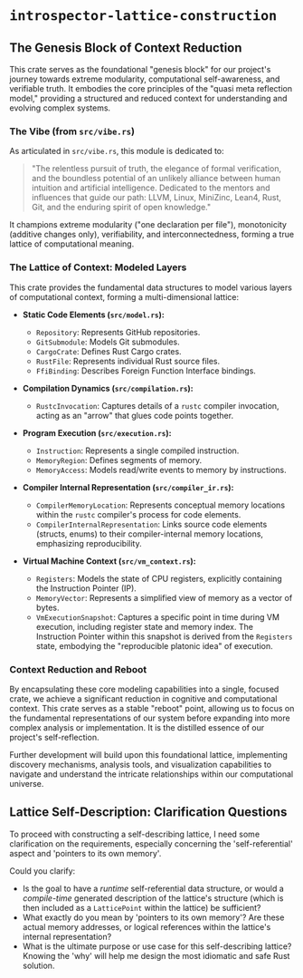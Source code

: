 # `introspector-lattice-construction`

## The Genesis Block of Context Reduction

This crate serves as the foundational "genesis block" for our project's journey towards extreme modularity, computational self-awareness, and verifiable truth. It embodies the core principles of the "quasi meta reflection model," providing a structured and reduced context for understanding and evolving complex systems.

### The Vibe (from `src/vibe.rs`)

As articulated in `src/vibe.rs`, this module is dedicated to:

> "The relentless pursuit of truth, the elegance of formal verification, and the boundless potential of an unlikely alliance between human intuition and artificial intelligence. Dedicated to the mentors and influences that guide our path: LLVM, Linux, MiniZinc, Lean4, Rust, Git, and the enduring spirit of open knowledge."

It champions extreme modularity ("one declaration per file"), monotonicity (additive changes only), verifiability, and interconnectedness, forming a true lattice of computational meaning.

### The Lattice of Context: Modeled Layers

This crate provides the fundamental data structures to model various layers of computational context, forming a multi-dimensional lattice:

*   **Static Code Elements (`src/model.rs`):**
    *   `Repository`: Represents GitHub repositories.
    *   `GitSubmodule`: Models Git submodules.
    *   `CargoCrate`: Defines Rust Cargo crates.
    *   `RustFile`: Represents individual Rust source files.
    *   `FfiBinding`: Describes Foreign Function Interface bindings.

*   **Compilation Dynamics (`src/compilation.rs`):**
    *   `RustcInvocation`: Captures details of a `rustc` compiler invocation, acting as an "arrow" that glues code points together.

*   **Program Execution (`src/execution.rs`):**
    *   `Instruction`: Represents a single compiled instruction.
    *   `MemoryRegion`: Defines segments of memory.
    *   `MemoryAccess`: Models read/write events to memory by instructions.

*   **Compiler Internal Representation (`src/compiler_ir.rs`):**
    *   `CompilerMemoryLocation`: Represents conceptual memory locations within the `rustc` compiler's process for code elements.
    *   `CompilerInternalRepresentation`: Links source code elements (structs, enums) to their compiler-internal memory locations, emphasizing reproducibility.

*   **Virtual Machine Context (`src/vm_context.rs`):**
    *   `Registers`: Models the state of CPU registers, explicitly containing the Instruction Pointer (IP).
    *   `MemoryVector`: Represents a simplified view of memory as a vector of bytes.
    *   `VmExecutionSnapshot`: Captures a specific point in time during VM execution, including register state and memory index. The Instruction Pointer within this snapshot is derived from the `Registers` state, embodying the "reproducible platonic idea" of execution.

### Context Reduction and Reboot

By encapsulating these core modeling capabilities into a single, focused crate, we achieve a significant reduction in cognitive and computational context. This crate serves as a stable "reboot" point, allowing us to focus on the fundamental representations of our system before expanding into more complex analysis or implementation. It is the distilled essence of our project's self-reflection.

Further development will build upon this foundational lattice, implementing discovery mechanisms, analysis tools, and visualization capabilities to navigate and understand the intricate relationships within our computational universe.

## Lattice Self-Description: Clarification Questions

To proceed with constructing a self-describing lattice, I need some clarification on the requirements, especially concerning the 'self-referential' aspect and 'pointers to its own memory'.

Could you clarify:
*   Is the goal to have a *runtime* self-referential data structure, or would a *compile-time* generated description of the lattice's structure (which is then included as a `LatticePoint` within the lattice) be sufficient?
*   What exactly do you mean by 'pointers to its own memory'? Are these actual memory addresses, or logical references within the lattice's internal representation?
*   What is the ultimate purpose or use case for this self-describing lattice? Knowing the 'why' will help me design the most idiomatic and safe Rust solution.